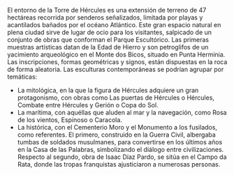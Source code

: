 El entorno de la Torre de Hércules es una extensión de terreno de 47 hectáreas recorrida por senderos señalizados, limitada por playas y acantilados bañados por el océano Atlántico. Este gran espacio natural en plena ciudad sirve de lugar de ocio para los visitantes, salpicado de un conjunto de obras que conforman el Parque Escultórico. Las primeras muestras artísticas datan de la Edad de Hierro y son petroglifos de un yacimiento arqueológico en el Monte dos Bicos, situado en Punta Herminia. Las inscripciones, formas geométricas y signos, están dispuestas en la roca de forma aleatoria. Las esculturas contemporáneas se podrían agrupar por temáticas: 

- La mitológica, en la que la figura de Hércules adquiere un gran protagonismo, con obras como Las puertas de Hércules o Hércules, Combate entre Hércules y Gerión o Copa do Sol. 
- La marítima, con aquéllas que aluden al mar y la navegación, como Rosa de los vientos, Espinoso o Caracola. 
- La histórica, con el Cementerio Moro y el Monumento a los fusilados, como referentes. El primero, construido en la Guerra Civil, albergaba tumbas de soldados musulmanes, para convertirse en los últimos años en la Casa de las Palabras, simbolizando el diálogo entre civilizaciones. Respecto al segundo, obra de Isaac Díaz Pardo, se sitúa en el Campo da Rata, donde las tropas franquistas ajusticiaron a numerosas personas.